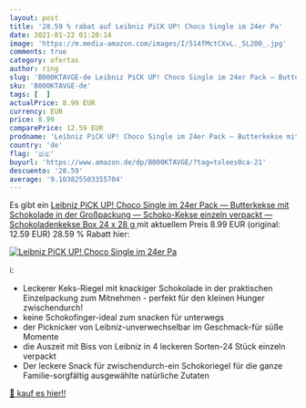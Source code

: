 ```yaml
---
layout: post
title: '28.59 % rabat auf Leibniz PiCK UP! Choco Single im 24er Pa'
date: 2021-01-22 01:20:14
image: 'https://m.media-amazon.com/images/I/514fMctCXvL._SL200_.jpg'
comments: true
category: ofertas
author: ring
slug: 'B000KTAVGE-de Leibniz PiCK UP! Choco Single im 24er Pack — Butterkekse...'
sku: 'B000KTAVGE-de'
tags: [  ]
actualPrice: 8.99 EUR
currency: EUR
price: 8.99
comparePrice: 12.59 EUR
prodname: 'Leibniz PiCK UP! Choco Single im 24er Pack — Butterkekse mit Schokolade in der Großpackung — Schoko-Kekse einzeln verpackt — Schokoladenkekse Box  24 x 28 g '
country: 'de'
flag: '🇩🇪'
buyurl: 'https://www.amazon.de/dp/B000KTAVGE/?tag=tolees0ca-21'
descuento: '28.59'
average: '9.103825503355704'
---
```


Es gibt ein [Leibniz PiCK UP! Choco Single im 24er Pack — Butterkekse mit Schokolade in der Großpackung — Schoko-Kekse einzeln verpackt — Schokoladenkekse Box  24 x 28 g ](https://www.amazon.de/dp/B000KTAVGE/?tag=tolees0ca-21) mit aktuellem Preis 8.99 EUR (original: 12.59 EUR) 28.59 % Rabatt hier:

[![Leibniz PiCK UP! Choco Single im 24er Pa](https://m.media-amazon.com/images/I/514fMctCXvL._SL200_.jpg)](https://www.amazon.de/dp/B000KTAVGE/?tag=tolees0ca-21)

ℹ️:

- Leckerer Keks-Riegel mit knackiger Schokolade in der praktischen Einzelpackung zum Mitnehmen - perfekt für den kleinen Hunger zwischendurch!
- keine Schokofinger-ideal zum snacken für unterwegs
- der Picknicker von Leibniz-unverwechselbar im Geschmack-für süße Momente
- die Auszeit mit Biss von Leibniz in 4 leckeren Sorten-24 Stück einzeln verpackt
- Der leckere Snack für zwischendurch-ein Schokoriegel für die ganze Familie-sorgfältig ausgewählte natürliche Zutaten

[🛒 kauf es hier!!](https://www.amazon.de/dp/B000KTAVGE/?tag=tolees0ca-21)
